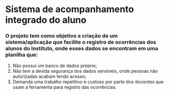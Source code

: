 # <strong>Sistema de acompanhamento integrado do aluno</strong>

### O projeto tem como objetivo a criação de um sistema/aplicação que facilite o registro de ocorrências dos alunos do Instituto, onde esses dados se encontram em uma planilha que:

 1. Não possui um banco de dados próprio;
 2. Não tem a devida segurança dos dados sensíveis, onde pessoas não autorizadas acabam tendo acesso;
 3. Demanda uma trabalho repetitivo e custoso por parte dos docentes que usam a ferramenta para registro das ocorrências.
   
